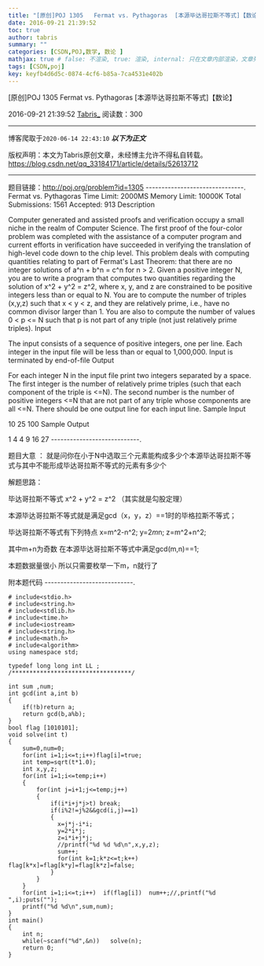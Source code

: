 ```yaml
---
title: "[原创]POJ 1305   Fermat vs. Pythagoras  [本源毕达哥拉斯不等式]【数论】"
date: 2016-09-21 21:39:52
toc: true
author: tabris
summary: ""
categories: [CSDN,POJ,数学, 数论 ]
mathjax: true # false: 不渲染, true: 渲染, internal: 只在文章内部渲染，文章列表中不渲染
tags: [CSDN,poj]
key: keyfb4d6d5c-0874-4cf6-b85a-7ca4531e402b
---
```


[原创]POJ 1305   Fermat vs. Pythagoras  [本源毕达哥拉斯不等式]【数论】

2016-09-21 21:39:52  [Tabris_](https://me.csdn.net/qq_33184171) 阅读数：300

---

博客爬取于`2020-06-14 22:43:10`
***以下为正文***

版权声明：本文为Tabris原创文章，未经博主允许不得私自转载。
https://blog.csdn.net/qq_33184171/article/details/52613712

<!-- more -->

---

题目链接：http://poj.org/problem?id=1305
-------------------------------.
Fermat vs. Pythagoras
Time Limit: 2000MS		Memory Limit: 10000K
Total Submissions: 1561		Accepted: 913
Description

Computer generated and assisted proofs and verification occupy a small niche in the realm of Computer Science. The first proof of the four-color problem was completed with the assistance of a computer program and current efforts in verification have succeeded in verifying the translation of high-level code down to the chip level. 
This problem deals with computing quantities relating to part of Fermat's Last Theorem: that there are no integer solutions of a^n + b^n = c^n for n > 2. 
Given a positive integer N, you are to write a program that computes two quantities regarding the solution of x^2 + y^2 = z^2, where x, y, and z are constrained to be positive integers less than or equal to N. You are to compute the number of triples (x,y,z) such that x < y < z, and they are relatively prime, i.e., have no common divisor larger than 1. You are also to compute the number of values 0 < p <= N such that p is not part of any triple (not just relatively prime triples). 
Input

The input consists of a sequence of positive integers, one per line. Each integer in the input file will be less than or equal to 1,000,000. Input is terminated by end-of-file
Output

For each integer N in the input file print two integers separated by a space. The first integer is the number of relatively prime triples (such that each component of the triple is <=N). The second number is the number of positive integers <=N that are not part of any triple whose components are all <=N. There should be one output line for each input line.
Sample Input

10
25
100
Sample Output

1 4
4 9
16 27
----------------------------.

题目大意 ：
就是问你在小于N中选取三个元素能构成多少个本源毕达哥拉斯不等式与其中不能形成毕达哥拉斯不等式的元素有多少个


解题思路：

毕达哥拉斯不等式
x^2 + y^2 = z^2 （其实就是勾股定理）

本源毕达哥拉斯不等式就是满足gcd（x，y，z）==1时的毕格拉斯不等式；

毕达哥拉斯不等式有下列特点
x=m^2-n^2;
y=2*m*n;
z=m^2+n^2;

其中m+n为奇数
在本源毕达哥拉斯不等式中满足gcd(m,n)==1;

本题数据量很小 所以只需要枚举一下m，n就行了

附本题代码
----------------------------.
```
# include<stdio.h>
# include<string.h>
# include<stdlib.h>
# include<time.h>
# include<iostream>
# include<string.h>
# include<math.h>
# include<algorithm>
using namespace std;

typedef long long int LL ;
/**********************************/

int sum ,num;
int gcd(int a,int b)
{
    if(!b)return a;
    return gcd(b,a%b);
}
bool flag [1010101];
void solve(int t)
{
    sum=0,num=0;
    for(int i=1;i<=t;i++)flag[i]=true;
    int temp=sqrt(t*1.0);
    int x,y,z;
    for(int i=1;i<=temp;i++)
    {
        for(int j=i+1;j<=temp;j++)
        {
            if(i*i+j*j>t) break;
            if(i%2!=j%2&&gcd(i,j)==1)
            {
              x=j*j-i*i;
              y=2*i*j;
              z=i*i+j*j;
              //printf("%d %d %d\n",x,y,z);
              sum++;
              for(int k=1;k*z<=t;k++)  flag[k*x]=flag[k*y]=flag[k*z]=false;
            }
        }
    }
    for(int i=1;i<=t;i++)  if(flag[i])  num++;//,printf("%d ",i);puts("");
    printf("%d %d\n",sum,num);
}
int main()
{
    int n;
    while(~scanf("%d",&n))   solve(n);
    return 0;
}
```
